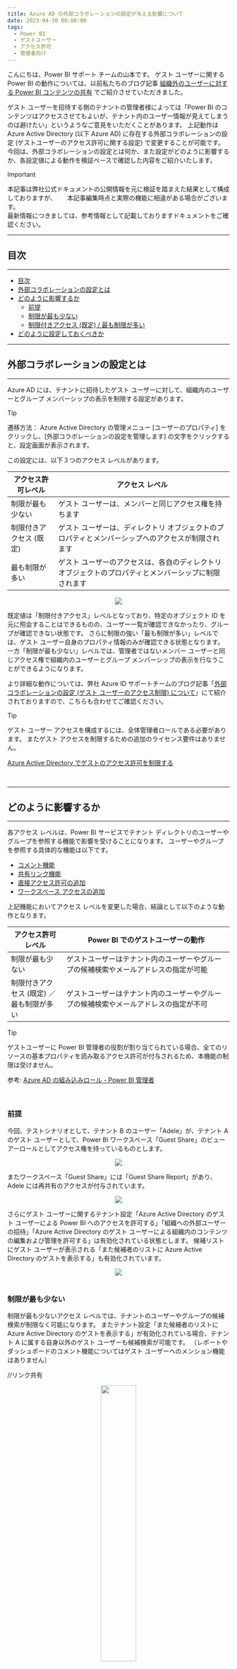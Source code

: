 ```yaml
---
title: Azure AD の外部コラボレーションの設定が与える影響について
date: 2023-04-30 00:00:00 
tags:
  - Power BI
  - ゲストユーザー
  - アクセス許可
  - 管理者向け
---
```


こんにちは、Power BI サポート チームの山本です。
ゲスト ユーザーに関する Power BI の動作については、以前私たちのブログ記事 [組織外のユーザーに対する Power BI コンテンツの共有](https://jpbap-sqlbi.github.io/blog/powerbi/aad_guestuser/) でご紹介させていただきました。

ゲスト ユーザーを招待する側のテナントの管理者様によっては「Power BI のコンテンツはアクセスさせてもよいが、テナント内のユーザー情報が見えてしまうのは避けたい」というようなご意見をいただくことがあります。
上記動作は Azure Active Directory (以下 Azure AD) に存在する外部コラボレーションの設定 (ゲストユーザーのアクセス許可に関する設定) で変更することが可能です。
今回は、外部コラボレーションの設定とは何か、また設定がどのように影響するか、各設定値による動作を検証ベースで確認した内容をご紹介いたします。

<!-- more -->

> [!IMPORTANT]  
> 本記事は弊社公式ドキュメントの公開情報を元に検証を踏まえた結果として構成しておりますが、　　
> 本記事編集時点と実際の機能に相違がある場合がございます。  
> 最新情報につきましては、参考情報として記載しておりますドキュメントをご確認ください。

---
## 目次
---
- [目次](#目次)
- [外部コラボレーションの設定とは](#外部コラボレーションの設定とは)
- [どのように影響するか](#どのように影響するか)
  - [前提](#前提)
  - [制限が最も少ない](#制限が最も少ない)
  - [制限付きアクセス (既定) / 最も制限が多い](#制限付きアクセス-既定--最も制限が多い)
- [どのように設定しておくべきか](#どのように設定しておくべきか)

---
## 外部コラボレーションの設定とは
---

Azure AD には、テナントに招待したゲスト ユーザーに対して、組織内のユーザーとグループ メンバーシップの表示を制限する設定があります。

> [!TIP]
> 遷移方法：
> Azure Active Directory の管理メニュー [ユーザーのプロパティ] をクリックし、[外部コラボレーションの設定を管理します] の文字をクリックすると、設定画面が表示されます。

この設定には、以下３つのアクセス レベルがあります。

| アクセス許可レベル | アクセス レベル |
| - | - |
| 制限が最も少ない | ゲスト ユーザーは、メンバーと同じアクセス権を持ちます |
| 制限付きアクセス (既定) | ゲスト ユーザーは、ディレクトリ オブジェクトのプロパティとメンバーシップへのアクセスが制限されます |
| 最も制限が多い | ゲスト ユーザーのアクセスは、各自のディレクトリ オブジェクトのプロパティとメンバーシップに制限されます |

<div align="center">
<img src="1.png">
</div>


既定値は「制限付きアクセス」レベルとなっており、特定のオブジェクト ID を元に照会することはできるものの、ユーザー一覧が確認できなかったり、グループが確認できない状態です。
さらに制限の強い「最も制限が多い」レベルでは、ゲスト ユーザー自身のプロパティ情報のみが確認できる状態となります。
一方「制限が最も少ない」レベルでは、管理者ではないメンバー ユーザーと同じアクセス権で組織内のユーザーとグループ メンバーシップの表示を行なうことができるようになります。

より詳細な動作については、弊社 Azure ID サポートチームのブログ記事「[外部コラボレーションの設定 (ゲスト ユーザーのアクセス制限) について](https://jpazureid.github.io/blog/azure-active-directory/external-collaboration-setting-b2b-access/)」にて紹介されておりますので、こちらも合わせてご確認ください。


> [!TIP]
> ゲスト ユーザー アクセスを構成するには、全体管理者ロールである必要があります。 
> またゲスト アクセスを制限するための追加のライセンス要件はありません。
> 
> [Azure Active Directory でゲストのアクセス許可を制限する](https://learn.microsoft.com/ja-jp/azure/active-directory/enterprise-users/users-restrict-guest-permissions#update-in-the-azure-portal)

</br>

---
## どのように影響するか
---

各アクセス レベルは、Power BI サービスでテナント ディレクトリのユーザーやグループを参照する機能で影響を受けることになります。
ユーザーやグループを参照する具体的な機能は以下です。

- [コメント機能](https://learn.microsoft.com/ja-jp/power-bi/consumer/end-user-comment)
- [共有リンク機能](https://learn.microsoft.com/ja-jp/power-bi/collaborate-share/service-share-dashboards#share-a-report-via-link)
- [直接アクセス許可の追加](https://learn.microsoft.com/ja-jp/power-bi/collaborate-share/service-share-dashboards#manage-permissions-to-a-report)
- [ワークスペース アクセスの追加](https://learn.microsoft.com/ja-jp/power-bi/collaborate-share/service-give-access-new-workspaces)


上記機能においてアクセス レベルを変更した場合、結論として以下のような動作となります。

| アクセス許可レベル | Power BI でのゲストユーザーの動作 |
| - | - |
| 制限が最も少ない | ゲストユーザーはテナント内のユーザーやグループの候補検索やメールアドレスの指定が可能 |
| 制限付きアクセス (既定) ／ </br>最も制限が多い | ゲストユーザーはテナント内のユーザーやグループの候補検索やメールアドレスの指定が不可 |

> [!TIP]
> ゲストユーザーに Power BI 管理者の役割が割り当てられている場合、全てのリソースの基本プロパティを読み取るアクセス許可が付与されるため、本機能の制限は受けません。
> 
> 参考: [Azure AD の組み込みロール - Power BI 管理者](https://learn.microsoft.com/ja-JP/azure/active-directory/roles/permissions-reference?WT.mc_id=365AdminCSH#power-bi-administrator)


</br>

### 前提

今回、テストシナリオとして、テナント B のユーザー「Adele」が、テナント A のゲスト ユーザーとして、Power BI ワークスペース「Guest Share」のビューアーロールとしてアクセス権を持っているものとします。

<div align="center">
<img src="6.png">
</div>

またワークスペース「Guest Share」には「Guest Share Report」があり、Adele には再共有のアクセスが付与されています。

<div align="center">
<img src="7.png">
</div>

さらにゲスト ユーザーに関するテナント設定「Azure Active Directory のゲスト ユーザーによる Power BI へのアクセスを許可する」「組織への外部ユーザーの招待」「Azure Active Directory のゲスト ユーザーによる組織内のコンテンツの編集および管理を許可する」は有効化されている状態とします。
候補リストにゲスト ユーザーが表示される「また候補者のリストに Azure Active Directory のゲストを表示する」も有効化されています。

<div align="center">
<img src="8.png">
</div>

</br>

### 制限が最も少ない

制限が最も少ないアクセス レベルでは、テナントのユーザーやグループの候補検索が制限なく可能になります。
またテナント設定「また候補者のリストに Azure Active Directory のゲストを表示する」が有効化されている場合、テナント A に属する自身以外のゲスト ユーザーも候補検索が可能です。
（レポートやダッシュボードのコメント機能についてはゲスト ユーザーへのメンション機能はありません）

//リンク共有
<div align="center">
<img src="9.png" width=40%>
</div>

</br>

//コメント機能でのメンション
<div align="center">
<img src="11.png" width=40%>
</div>

</br>


### 制限付きアクセス (既定) / 最も制限が多い

制限付きアクセス (既定) や最も制限が多いアクセス レベルでは、候補検索もできず、メールアドレスでの一致指定もできません。
Power BI に影響する部分としては両設定に違いはありません。

//リンク共有
<div align="center">
<img src="10.png" width=40%>
</div>

</br>

//コメント機能でのメンション
<div align="center">
<img src="2.png" width=40%>
</div>

</br>


またテナント設定「組織への外部ユーザーの招待」を有効化している場合でも、ゲスト ユーザーからの [アドホック招待](https://learn.microsoft.com/ja-jp/power-bi/enterprise/service-admin-azure-ad-b2b#ad-hoc-invites) はできなくなります。

<div align="center">
<img src="14.png">
</div>

</br>

---
## どのように設定しておくべきか
---

ゲスト ユーザーに対して Power BI の機能は使わせたいが、組織内のユーザー情報は検索候補に表示させたくない、という場合にはアクセス レベルを「制限付きアクセス (既定)」または「最も制限が多い」に変更しておくことをお勧めいたします。


</br>
</br>

以上、本ブログが少しでも皆様のお役に立てますと幸いでございます。

---

**アンケートご協力のお願い**
Japan CSS Support Power BI Blog では、作成する記事やブログの品質向上を目的に、匿名回答でのアンケートを実施しております。
ユーザー様のご意見・ご要望を参考に今後もお役に立てるブログを目指してまいりますので、ぜひご協力いただけますと幸いでございます。 

※　所要時間は1分程度となります。
[【ご協力のお願い】Microsoft Japan CSS Power BI Blog ご利用に関するアンケート](https://jpbap-sqlbi.github.io/blog/powerbi/pbi_blogsurvey2022/)